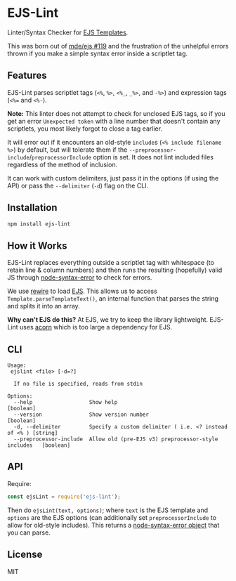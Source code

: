 # EJS-Lint

Linter/Syntax Checker for [EJS Templates](https://github.com/mde/ejs).

This was born out of [mde/ejs #119](https://github.com/mde/ejs/issues/119) and the frustration of the unhelpful errors thrown if you make a simple syntax error inside a scriptlet tag.

## Features

EJS-Lint parses scriptlet tags (`<%`, `%>`, `<%_`, `_%>`, and `-%>`) and expression tags (`<%=` and `<%-`).

**Note:** This linter does not attempt to check for unclosed EJS tags, so if you get an error `Unexpected token` with a line number that doesn't contain any scriptlets, you most likely forgot to close a tag earlier.

It will error out if it encounters an old-style `include`s (`<% include filename %>`) by default, but will tolerate them if the `--preprocessor-include`/`preprocessorInclude` option is set. It does not lint included files regardless of the method of inclusion.

It can work with custom delimiters, just pass it in the options (if using the API) or pass the `--delimiter` (`-d`) flag on the CLI.

## Installation

```bash
npm install ejs-lint
```

## How it Works

EJS-Lint replaces everything outside a scriptlet tag with whitespace (to retain line & column numbers) and then runs the resulting (hopefully) valid JS through [node-syntax-error](https://github.com/substack/node-syntax-error) to check for errors.

We use [rewire](https://github.com/jhnns/rewire) to load [EJS](https://github.com/mde/ejs). This allows us to access `Template.parseTemplateText()`, an internal function that parses the string and splits it into an array.

**Why can't EJS do this?** At EJS, we try to keep the library lightweight. EJS-Lint uses [acorn](https://github.com/ternjs/acorn) which is too large a dependency for EJS.

## CLI

```
Usage:
 ejslint <file> [-d=?]

  If no file is specified, reads from stdin

Options:
  --help                  Show help                                            [boolean]
  --version               Show version number                                  [boolean]
  -d, --delimiter         Specify a custom delimiter ( i.e. <? instead of <% ) [string]
  --preprocessor-include  Allow old (pre-EJS v3) preprocessor-style includes   [boolean]
```

## API

Require:

```js
const ejsLint = require('ejs-lint');
```

Then do `ejsLint(text, options)`; where `text` is the EJS template and `options` are the EJS options (can additionally set `preprocessorInclude` to allow for old-style includes). This returns a [node-syntax-error object](https://github.com/substack/node-syntax-error#attributes) that you can parse.

## License

MIT
